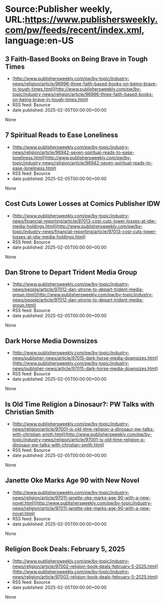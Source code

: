 # Source:Publisher weekly, URL:https://www.publishersweekly.com/pw/feeds/recent/index.xml, language:en-US

## 3 Faith-Based Books on Being Brave in Tough Times
 - [http://www.publishersweekly.com/pw/by-topic/industry-news/religion/article/96996-three-faith-based-books-on-being-brave-in-tough-times.html](http://www.publishersweekly.com/pw/by-topic/industry-news/religion/article/96996-three-faith-based-books-on-being-brave-in-tough-times.html)
 - RSS feed: $source
 - date published: 2025-02-05T00:00:00+00:00

None

## 7 Spiritual Reads to Ease Loneliness
 - [http://www.publishersweekly.com/pw/by-topic/industry-news/religion/article/96942-seven-spiritual-reads-to-ease-loneliness.html](http://www.publishersweekly.com/pw/by-topic/industry-news/religion/article/96942-seven-spiritual-reads-to-ease-loneliness.html)
 - RSS feed: $source
 - date published: 2025-02-05T00:00:00+00:00

None

## Cost Cuts Lower Losses at Comics Publisher IDW
 - [http://www.publishersweekly.com/pw/by-topic/industry-news/financial-reporting/article/97013-cost-cuts-lower-losses-at-idw-media-holdings.html](http://www.publishersweekly.com/pw/by-topic/industry-news/financial-reporting/article/97013-cost-cuts-lower-losses-at-idw-media-holdings.html)
 - RSS feed: $source
 - date published: 2025-02-05T00:00:00+00:00

None

## Dan Strone to Depart Trident Media Group
 - [http://www.publishersweekly.com/pw/by-topic/industry-news/people/article/97012-dan-strone-to-depart-trident-media-group.html](http://www.publishersweekly.com/pw/by-topic/industry-news/people/article/97012-dan-strone-to-depart-trident-media-group.html)
 - RSS feed: $source
 - date published: 2025-02-05T00:00:00+00:00

None

## Dark Horse Media Downsizes
 - [http://www.publishersweekly.com/pw/by-topic/industry-news/publisher-news/article/97015-dark-horse-media-downsizes.html](http://www.publishersweekly.com/pw/by-topic/industry-news/publisher-news/article/97015-dark-horse-media-downsizes.html)
 - RSS feed: $source
 - date published: 2025-02-05T00:00:00+00:00

None

## Is Old Time Religion a Dinosaur?: PW Talks with Christian Smith
 - [http://www.publishersweekly.com/pw/by-topic/industry-news/religion/article/97001-is-old-time-religion-a-dinosaur-pw-talks-with-christian-smith.html](http://www.publishersweekly.com/pw/by-topic/industry-news/religion/article/97001-is-old-time-religion-a-dinosaur-pw-talks-with-christian-smith.html)
 - RSS feed: $source
 - date published: 2025-02-05T00:00:00+00:00

None

## Janette Oke Marks Age 90 with New Novel
 - [http://www.publishersweekly.com/pw/by-topic/industry-news/religion/article/97011-janette-oke-marks-age-90-with-a-new-novel.html](http://www.publishersweekly.com/pw/by-topic/industry-news/religion/article/97011-janette-oke-marks-age-90-with-a-new-novel.html)
 - RSS feed: $source
 - date published: 2025-02-05T00:00:00+00:00

None

## Religion Book Deals: February 5, 2025
 - [http://www.publishersweekly.com/pw/by-topic/industry-news/religion/article/97002-religion-book-deals-february-5-2025.html](http://www.publishersweekly.com/pw/by-topic/industry-news/religion/article/97002-religion-book-deals-february-5-2025.html)
 - RSS feed: $source
 - date published: 2025-02-05T00:00:00+00:00

None

